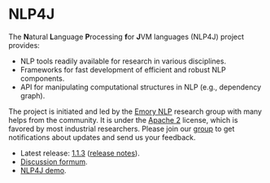 # NLP4J

The **N**atural **L**anguage **P**rocessing **f**or **J**VM languages (NLP4J) project provides:

* NLP tools readily available for research in various disciplines.
* Frameworks for fast development of efficient and robust NLP components.
* API for manipulating computational structures in NLP (e.g., dependency graph).

The project is initiated and led by the [Emory NLP](http://nlp.mathcs.emory.edu) research group with many helps from the community. It is under the [Apache 2](http://www.apache.org/licenses/LICENSE-2.0) license, which is favored by most industrial researchers. Please join our [group](https://groups.google.com/forum/#!forum/emorynlp) to get notifications about updates and send us your feedback.

* Latest release: [1.1.3](http://search.maven.org/#search%7Cga%7C1%7Cnlp4j) ([release notes](https://emorynlp.github.io/nlp4j/release.html)).
* [Discussion formum](https://groups.google.com/forum/#!forum/emorynlp).
* [NLP4J demo](http://nlp.mathcs.emory.edu:8080/nlp4j).
